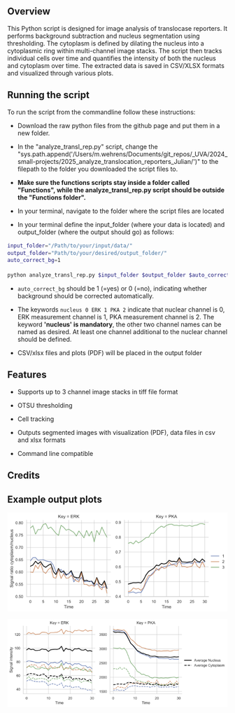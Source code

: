 ## Overview
This Python script is designed for image analysis of translocase reporters. It performs background subtraction and nucleus segmentation using thresholding. The cytoplasm is defined by dilating the nucleus into a cytoplasmic ring within multi-channel image stacks. The script then tracks individual cells over time and quantifies the intensity of both the nucleus and cytoplasm over time. The extracted data is saved in CSV/XLSX formats and visualized through various plots.


## Running the script

To run the script from the commandline follow these instructions:
- Download the raw python files from the github page and put them in a new folder. 

- In the "analyze_transl_rep.py" script, change the "sys.path.append('/Users/m.wehrens/Documents/git_repos/_UVA/2024_small-projects/2025_analyze_translocation_reporters_Julian/')" to the filepath to the folder you downloaded the script files to.

- **Make sure the functions scripts stay inside a folder called "Functions", while the analyze_transl_rep.py script should be outside the "Functions folder".**

- In your terminal, navigate to the folder where the script files are located

- In your terminal define the input_folder (where your data is located) and output_folder (where the output should go) as follows:

```bash
input_folder="/Path/to/your/input/data/"
output_folder="Path/to/your/desired/output_folder/"
auto_correct_bg=1

python analyze_transl_rep.py $input_folder $output_folder $auto_correct_bg nucleus 0 ERK 1 PKA 2
```

- `auto_correct_bg` should be 1 (=yes) or 0 (=no), indicating whether background should be corrected automatically.

- The keywords `nucleus 0 ERK 1 PKA 2` indicate that nuclear channel is 0, ERK measurement channel is 1, PKA measurement channel is 2. The keyword **'nucleus' is mandatory**, the other two channel names can be named as desired. At least one channel additional to the nuclear channel should be defined.

- CSV/xlsx files and plots (PDF) will be placed in the output folder


## Features

- Supports up to 3 channel image stacks in tiff file format

- OTSU thresholding

- Cell tracking

- Outputs segmented images with visualization (PDF), data files in csv and xlsx formats

- Command line compatible





## Credits



## Example output plots



![Cytoplasm/Nucleus Ratio Plot](Images/PLOT_PKA_example_Intensity_plot_cyto-nuc-ratio.png)


![Cytoplasm/Nucleus Ratio Plot](Images/PLOT_PKA_example_Intensity_plot_nuc-cyto-separate.png)




 

